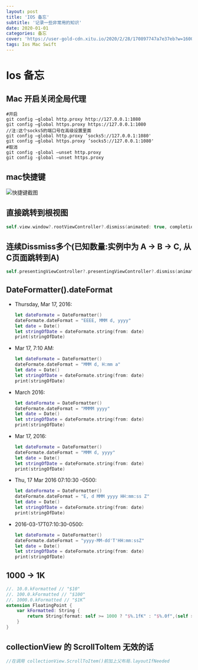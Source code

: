 ```yaml
---
layout: post
title: 'IOS 备忘'
subtitle: '记录一些非常用的知识'
date: 2020-01-01
categories: 备忘
cover: 'https://user-gold-cdn.xitu.io/2020/2/28/170897747a7e37eb?w=1600&h=900&f=jpeg&s=249484'
tags: Ios Mac Swift
---
```


# Ios 备忘

## Mac 开启关闭全局代理

``` 
#开启
git config —global http.proxy http://127.0.0.1:1080
git config —global https.proxy https://127.0.0.1:1080
//注:这个socks5的端口号在高级设置里面
git config —global http.proxy ’socks5://127.0.0.1:1080'
git config —global https.proxy ’socks5://127.0.0.1:1080'
#取消
git config -global —unset http.proxy
git config -global —unset https.proxy
```



## mac快捷键

![快捷键截图](https://pics3.baidu.com/feed/2f738bd4b31c8701e11896ac0254032b0608fff9.png?token=2ee1fb56ea0b5be0d2176c82ecaa9b53&s=3EA854231D1656CA54DC81CE0300E0B1)

## 直接跳转到根视图

```swift
self.view.window?.rootViewController?.dismiss(animated: true, completion: nil)
```

## 连续Dissmiss多个(已知数量:实例中为 A -> B -> C, 从C页面跳转到A)

``` swift
self.presentingViewController?.presentingViewController?.dismiss(animated: true, completion: nil)
```

## DateFormatter().dateFormat

- Thursday, Mar 17, 2016:

  ```swift
  let dateFormate = DateFormatter()
  dateFormate.dateFormat = "EEEE, MMM d, yyyy"
  let date = Date()
  let stringOfDate = dateFormate.string(from: date)
  print(stringOfDate)
  ```

  

- Mar 17, 7:10 AM:

  ```swift
  let dateFormate = DateFormatter()
  dateFormate.dateFormat = "MMM d, H:mm a"
  let date = Date()
  let stringOfDate = dateFormate.string(from: date)
  print(stringOfDate)
  ```

  

- March 2016:

  ```swift
  let dateFormate = DateFormatter()
  dateFormate.dateFormat = "MMMM yyyy"
  let date = Date()
  let stringOfDate = dateFormate.string(from: date)
  print(stringOfDate)
  
  ```

  

- Mar 17, 2016:

  ```swift
  let dateFormate = DateFormatter()
  dateFormate.dateFormat = "MMM d, yyyy"
  let date = Date()
  let stringOfDate = dateFormate.string(from: date)
  print(stringOfDate)
  ```

  

- Thu, 17 Mar 2016 07:10:30 -0500:

  ```swift
  let dateFormate = DateFormatter()
  dateFormate.dateFormat = "E, d MMM yyyy HH:mm:ss Z"
  let date = Date()
  let stringOfDate = dateFormate.string(from: date)
  print(stringOfDate)
  ```

  

- 2016-03-17T07:10:30-0500:

  ```swift
  let dateFormate = DateFormatter()
  dateFormate.dateFormat = "yyyy-MM-dd'T'HH:mm:ssZ"
  let date = Date()
  let stringOfDate = dateFormate.string(from: date)
  print(stringOfDate)
  ```

## 1000 -> 1K

```swift
//. 10.0.kFormatted // "$10"
//. 100.0.kFormatted // "$100"
//. 1000.0.kFormatted // "$1K”
extension FloatingPoint {
    var kFormatted: String {
        return String(format: self >= 1000 ? "$%.1fK" : "$%.0f",(self >= 1000 ? self/1000 : self) as! CVarArg )
    }
}
```

## collectionView 的 ScrollToItem 无效的话

```swift
//在调用 collectionView.ScrollToItem()前加上父布局.layoutIfNeeded
```


